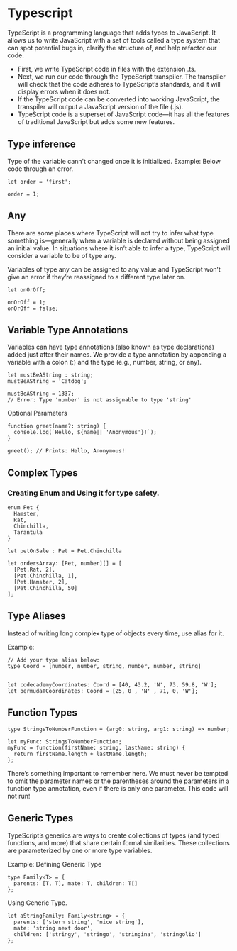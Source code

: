 # Typescript
TypeScript is a programming language that adds types to JavaScript. It allows us to write JavaScript with a set of tools called a type system that can spot potential bugs in, clarify the structure of, and help refactor our code.

-   First, we write TypeScript code in files with the extension .ts.
-   Next, we run our code through the TypeScript transpiler. The transpiler will check that the code adheres to TypeScript’s standards, and it will display errors when it does not.
-   If the TypeScript code can be converted into working JavaScript, the transpiler will output a JavaScript version of the file (.js).
-   TypeScript code is a superset of JavaScript code—it has all the features of traditional JavaScript but adds some new features.


## Type inference  
Type of the variable cann't changed once it is initialized.
Example: Below code through an error.

```
let order = 'first';

order = 1;
```

## Any
There are some places where TypeScript will not try to infer what type something is—generally when a variable is declared without being assigned an initial value. In situations where it isn’t able to infer a type, TypeScript will consider a variable to be of type any.

Variables of type any can be assigned to any value and TypeScript won’t give an error if they’re reassigned to a different type later on.
```
let onOrOff;

onOrOff = 1;
onOrOff = false;
```

## Variable Type Annotations
Variables can have type annotations (also known as type declarations) added just after their names. We provide a type annotation by appending a variable with a colon (:) and the type (e.g., number, string, or any).
```
let mustBeAString : string;
mustBeAString = 'Catdog';

mustBeAString = 1337;
// Error: Type 'number' is not assignable to type 'string'
```

Optional Parameters
```
function greet(name?: string) {
  console.log(`Hello, ${name|| 'Anonymous'}!`);
}

greet(); // Prints: Hello, Anonymous!
```

## Complex Types

### Creating Enum and Using it for type safety.

```
enum Pet {
  Hamster,
  Rat,
  Chinchilla,
  Tarantula
}

let petOnSale : Pet = Pet.Chinchilla

let ordersArray: [Pet, number][] = [
  [Pet.Rat, 2], 
  [Pet.Chinchilla, 1], 
  [Pet.Hamster, 2], 
  [Pet.Chinchilla, 50]
];
```

## Type Aliases
Instead of writing long complex type of objects every time, use alias for it.

Example:
```
// Add your type alias below:
type Coord = [number, number, string, number, number, string]


let codecademyCoordinates: Coord = [40, 43.2, 'N', 73, 59.8, 'W'];
let bermudaTCoordinates: Coord = [25, 0 , 'N' , 71, 0, 'W'];
```


## Function Types

```
type StringsToNumberFunction = (arg0: string, arg1: string) => number;

let myFunc: StringsToNumberFunction;
myFunc = function(firstName: string, lastName: string) {
  return firstName.length + lastName.length;
};
```
There’s something important to remember here. We must never be tempted to omit the parameter names or the parentheses around the parameters in a function type annotation, even if there is only one parameter. This code will not run!


## Generic Types
TypeScript’s generics are ways to create collections of types (and typed functions, and more) that share certain formal similarities. These collections are parameterized by one or more type variables.

Example: 
Defining Generic Type
```
type Family<T> = {
  parents: [T, T], mate: T, children: T[]
};
```

Using Generic Type.
```
let aStringFamily: Family<string> = {
  parents: ['stern string', 'nice string'],
  mate: 'string next door', 
  children: ['stringy', 'stringo', 'stringina', 'stringolio']
}; 
```
